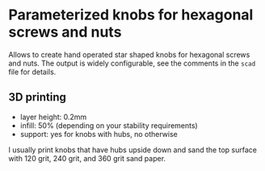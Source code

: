# Parameterized knobs for hexagonal screws and nuts

Allows to create hand operated star shaped knobs for hexagonal screws and nuts.
The output is widely configurable, see the comments in the `scad` file for details.

## 3D printing
* layer height: 0.2mm
* infill: 50% (depending on your stability requirements)
* support: yes for knobs with hubs, no otherwise

I usually print knobs that have hubs upside down and sand the top surface with 120 grit, 240 grit, and 360 grit sand paper.
